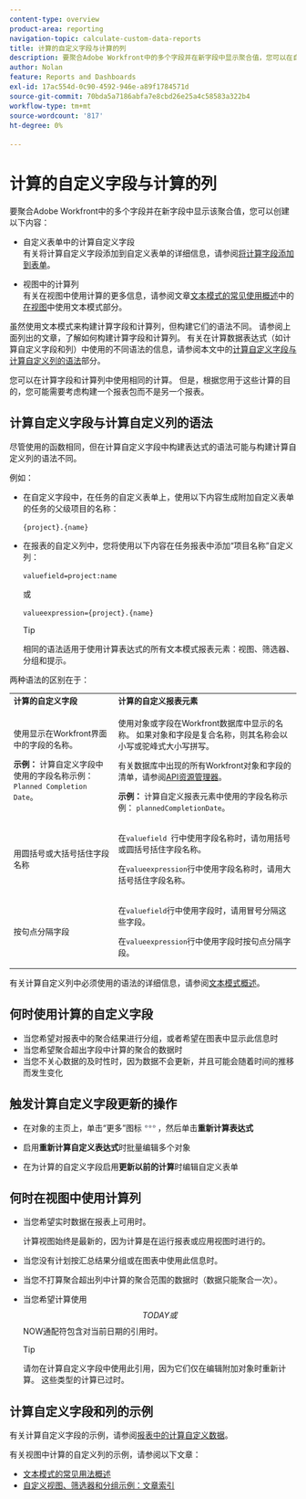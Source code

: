 ```yaml
---
content-type: overview
product-area: reporting
navigation-topic: calculate-custom-data-reports
title: 计算的自定义字段与计算的列
description: 要聚合Adobe Workfront中的多个字段并在新字段中显示聚合值，您可以在自定义表单中创建计算自定义字段，或在视图中创建计算列。
author: Nolan
feature: Reports and Dashboards
exl-id: 17ac554d-0c90-4592-946e-a89f1784571d
source-git-commit: 70bda5a7186abfa7e8cbd26e25a4c58583a322b4
workflow-type: tm+mt
source-wordcount: '817'
ht-degree: 0%

---
```


# 计算的自定义字段与计算的列

要聚合Adobe Workfront中的多个字段并在新字段中显示该聚合值，您可以创建以下内容：

* 自定义表单中的计算自定义字段\
  有关将计算自定义字段添加到自定义表单的详细信息，请参阅[将计算字段添加到表单](/help/quicksilver/administration-and-setup/customize-workfront/create-manage-custom-forms/form-designer/design-a-form/add-a-calculated-field.md)。

* 视图中的计算列\
  有关在视图中使用计算的更多信息，请参阅文章[文本模式的常见使用概述](../../../reports-and-dashboards/reports/text-mode/understand-common-uses-text-mode.md)中的[在视图](../../../reports-and-dashboards/reports/text-mode/understand-common-uses-text-mode.md#use-text-mode-in-views)中使用文本模式部分。

虽然使用文本模式来构建计算字段和计算列，但构建它们的语法不同。 请参阅上面列出的文章，了解如何构建计算字段和计算列。 有关在计算数据表达式（如计算自定义字段和列）中使用的不同语法的信息，请参阅本文中的[计算自定义字段与计算自定义列的语法](/help/quicksilver/reports-and-dashboards/reports/calc-cstm-data-reports/calculated-custom-fields-calculated-columns.md#syntax-of-calculated-custom-fields-vs-calculated-custom-columns)部分。

您可以在计算字段和计算列中使用相同的计算。 但是，根据您用于这些计算的目的，您可能需要考虑构建一个报表包而不是另一个报表。

## 计算自定义字段与计算自定义列的语法

尽管使用的函数相同，但在计算自定义字段中构建表达式的语法可能与构建计算自定义列的语法不同。

例如：

* 在自定义字段中，在任务的自定义表单上，使用以下内容生成附加自定义表单的任务的父级项目的名称：

  `{project}.{name}`

* 在报表的自定义列中，您将使用以下内容在任务报表中添加“项目名称”自定义列：

  `valuefield=project:name`

  或

  `valueexpression={project}.{name}`

  >[!TIP]
  >
  >相同的语法适用于使用计算表达式的所有文本模式报表元素：视图、筛选器、分组和提示。

两种语法的区别在于：

<table style="table-layout:auto"> 
 <col> 
 <col> 
 <tbody> 
  <tr> 
   <td><strong>计算的自定义字段</strong></td>
   <td><strong>计算的自定义报表元素</strong></td> 
  </tr> 
  <tr> 
   <td> <p>使用显示在Workfront界面中的字段的名称。</p> <p class="example" data-mc-autonum="<b>Example: </b>"><span class="autonumber"><span><b>示例： </b></span></span>计算自定义字段中使用的字段名称示例： <code>Planned Completion Date</code>。</p> </td> 
   <td> <p>使用对象或字段在Workfront数据库中显示的名称。 如果对象和字段是复合名称，则其名称会以小写或驼峰式大小写拼写。 </p> <p>有关数据库中出现的所有Workfront对象和字段的清单，请参阅<a href="../../../wf-api/general/api-explorer.md" class="MCXref xref">API资源管理器</a>。 </p> <p class="example" data-mc-autonum="<b>Example: </b>"><span class="autonumber"><span><b>示例： </b></span></span>计算自定义报表元素中使用的字段名称示例： <code>plannedCompletionDate</code>。</p> </td> 
  </tr> 
  <tr> 
   <td>用圆括号或大括号括住字段名称</td> 
   <td> <p>在<code>valuefield </code>行中使用字段名称时，请勿用括号或圆括号括住字段名称。</p> <p>在<code>valueexpression</code>行中使用字段名称时，请用大括号括住字段名称。</p> </td> 
  </tr> 
  <tr> 
   <td>按句点分隔字段</td> 
   <td> <p>在<code>valuefield</code>行中使用字段时，请用冒号分隔这些字段。</p> <p>在<code>valueexpression</code>行中使用字段时按句点分隔字段。</p> </td> 
  </tr> 
 </tbody> 
</table>

有关计算自定义列中必须使用的语法的详细信息，请参阅[文本模式概述](../../../reports-and-dashboards/reports/text-mode/understand-text-mode.md)。

## 何时使用计算的自定义字段

* 当您希望对报表中的聚合结果进行分组，或者希望在图表中显示此信息时
* 当您希望聚合超出字段中计算的聚合的数据时
* 当您不关心数据的及时性时，因为数据不会更新，并且可能会随着时间的推移而发生变化

## 触发计算自定义字段更新的操作

* 在对象的主页上，单击“更多”图标![更多图标](assets/more-icon.png)，然后单击&#x200B;**重新计算表达式**

* 启用&#x200B;**重新计算自定义表达式**&#x200B;时批量编辑多个对象
* 在为计算的自定义字段启用&#x200B;**更新以前的计算**&#x200B;时编辑自定义表单

## 何时在视图中使用计算列

* 当您希望实时数据在报表上可用时。

  计算视图始终是最新的，因为计算是在运行报表或应用视图时进行的。

* 当您没有计划按汇总结果分组或在图表中使用此信息时。
* 当您不打算聚合超出列中计算的聚合范围的数据时（数据只能聚合一次）。
* 当您希望计算使用$$TODAY或$$NOW通配符包含对当前日期的引用时。

  >[!TIP]
  >
  >请勿在计算自定义字段中使用此引用，因为它们仅在编辑附加对象时重新计算。 这些类型的计算已过时。

## 计算自定义字段和列的示例

有关计算自定义字段的示例，请参阅[报表中的计算自定义数据](../../../reports-and-dashboards/reports/calc-cstm-data-reports/calculated-custom-data-reports.md)。

有关视图中计算的自定义列的示例，请参阅以下文章：

* [文本模式的常见用法概述](../../../reports-and-dashboards/reports/text-mode/understand-common-uses-text-mode.md)
* [自定义视图、筛选器和分组示例：文章索引](../../../reports-and-dashboards/reports/custom-view-filter-grouping-samples/custom-view-filter-grouping-samples.md)
